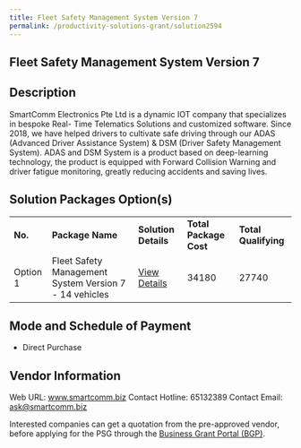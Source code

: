 ```yaml
---
title: Fleet Safety Management System Version 7
permalink: /productivity-solutions-grant/solution2594
---
```


## Fleet Safety Management System Version 7

## Description

SmartComm Electronics Pte Ltd is a dynamic IOT company that specializes in bespoke Real- Time Telematics Solutions and customized software. Since 2018, we have helped drivers to cultivate safe driving through our ADAS (Advanced Driver Assistance System) & DSM (Driver Safety Management System). 
ADAS and DSM System is a product based on deep-learning technology, the product is equipped with Forward Collision Warning and driver fatigue monitoring, greatly reducing accidents and saving lives.

## Solution Packages Option(s)

<table>
<tr>
<td><b>No.</b></td>
<td><b>Package Name</b></td>
<td><b>Solution Details</b></td>
<td><b>Total Package Cost</b></td>
<td><b>Total Qualifying</b></td>
</tr>
<tr>
<td>Option 1</td>
<td>Fleet Safety Management System Version 7 - 14 vehicles</td>
<td><a href='https://www.gobusiness.gov.sg/images/psg/SmartComm_Electronics_20210158_Desensitised_Annex_3_Part_5.pdf'>View Details</a></td>
<td>34180</td>
<td>27740</td>
</tr>
</table>

## Mode and Schedule of Payment

 - Direct Purchase

## Vendor Information

 Web URL: www.smartcomm.biz 
Contact Hotline: 65132389 
Contact Email: ask@smartcomm.biz 


Interested companies can get a quotation from the pre-approved vendor, before applying for the PSG through the <a href='https://www.businessgrants.gov.sg/'>Business Grant Portal (BGP)</a>.
